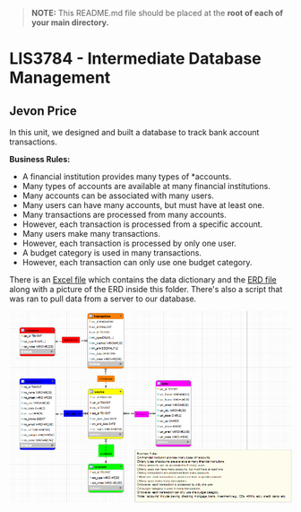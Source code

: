 > **NOTE:** This README.md file should be placed at the **root of each of your main directory.**

# LIS3784 - Intermediate Database Management

## Jevon Price

In this unit, we designed and built a database to track bank account transactions.

**Business Rules:**
* A financial institution provides many types of *accounts.
* Many types of accounts are available at many financial institutions.
* Many accounts can be associated with many users.
* Many users can have many accounts, but must have at least one.
* Many transactions are processed from many accounts.
* However, each transaction is processed from a specific account.
* Many users make many transactions.
* However, each transaction is processed by only one user.
* A budget category is used in many transactions.
* However, each transaction can only use one budget category.

There is an [Excel file](P1_dd.xlsx) which contains the data dictionary and the [ERD file](p1model.mwb) along with a picture of the ERD inside this folder. There's also a script that was ran to pull data from a server to our database.

![ERD](erd.png)